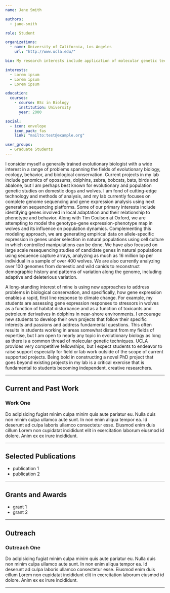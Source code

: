 ```yaml
---
name: Jane Smith

authors:
  - jane-smith

role: Student

organizations:
  - name: University of California, Los Angeles
    url: "http://www.ucla.edu/"

bio: My research interests include application of molecular genetic techniques to questions in systematics, population genetics, and sociobiology.

interests:
  - Lorem ipsum
  - Lorem ipsum
  - Lorem ipsum

education:
  courses:
    - course: BSc in Biology
      institution: University
      year: 2000

social:
  - icon: envelope
    icon_pack: fas
    link: "mailto:test@example.org"

user_groups:
  - Graduate Students
---
```


I consider myself a generally trained evolutionary biologist with a wide interest in a range of problems spanning the fields of evolutionary biology, ecology, behavior, and biological conservation. Current projects in my lab include genomics of opossums, dolphins, zebra, bobcats, bats, birds and abalone, but I am perhaps best known for evolutionary and population genetic studies on domestic dogs and wolves. I am fond of cutting-edge technology and methods of analysis, and my lab currently focuses on complete genome sequencing and gene expression analysis using next generation sequencing platforms. Some of our primary interests include identifying genes involved in local adaptation and their relationship to phenotype and behavior. Along with Tim Coulson at Oxford, we are attempting to model the genotype-gene expression-phenotype map in wolves and its influence on population dynamics. Complementing this modeling approach, we are generating empirical data on allele-specific expression in genes under selection in natural populations using cell culture in which controlled manipulations can be done. We have also focused on large scale resequencing studies of candidate genes in natural populations using sequence capture arrays, analyzing as much as 16 million bp per individual in a sample of over 400 wolves. We are also currently analyzing over 100 genomes from domestic and wild canids to reconstruct demographic history and patterns of variation along the genome, including adaptive and deleterious variation.

A long-standing interest of mine is using new approaches to address problems in biological conservation, and specifically, how gene expression enables a rapid, first line response to climate change. For example, my students are assessing gene expression responses to stressors in wolves as a function of habitat disturbance and as a function of toxicants and petroleum derivatives in dolphins in near-shore environments. I encourage new students to develop their own projects that follow their specific interests and passions and address fundamental questions. This often results in students working in areas somewhat distant from my fields of expertise, but I am open to nearly any topic in evolutionary biology as long as there is a common thread of molecular genetic techniques. UCLA provides very competitive fellowships, but I expect students to endeavor to raise support especially for field or lab work outside of the scope of current supported projects. Being bold in constructing a novel PhD project that goes beyond existing projects in my lab is a critical exercise that is fundamental to students becoming independent, creative researchers.

---

## Current and Past Work

### Work One

Do adipisicing fugiat minim culpa minim quis aute pariatur eu. Nulla duis non minim culpa ullamco aute sunt. In non enim aliqua tempor ea. Id deserunt ad culpa laboris ullamco consectetur esse. Eiusmod enim duis cillum Lorem non cupidatat incididunt elit in exercitation laborum eiusmod id dolore. Anim ex ex irure incididunt.

---

## Selected Publications

- publication 1
- publication 2

---

## Grants and Awards

- grant 1
- grant 2

---

## Outreach

### Outreach One

Do adipisicing fugiat minim culpa minim quis aute pariatur eu. Nulla duis non minim culpa ullamco aute sunt. In non enim aliqua tempor ea. Id deserunt ad culpa laboris ullamco consectetur esse. Eiusmod enim duis cillum Lorem non cupidatat incididunt elit in exercitation laborum eiusmod id dolore. Anim ex ex irure incididunt.

---
